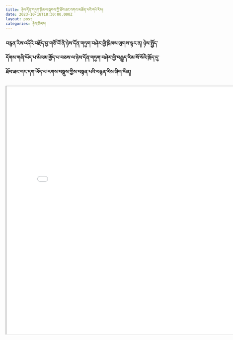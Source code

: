 ```yaml
---
title: ཉེས་དོན་གཏུག་ཁྲིམས་སྐབས་ཀྱི་ཐོབ་ཐང་འགའ་མཚོན་པའི་དཔེ་རིས།
date: 2023-10-18T18:30:00.000Z
layout: post
categories: ཉེས་ཁྲིམས།
---
```


### བརྙན་རིས་འདིའི་བརྗོད་བྱ་གཙོ་བོ་ནི་ཉེས་དོན་གཏུག་བཤེར་གྱི་ཁྲིམས་ལུགས་ལྟར་ན། ཉེས་སྤྱོད་དོགས་གཞི་ཡོད་པ་མིའམ་གྱོད་པ་བཅས་ལ་ཉེས་དོན་གཏུག་བཤེར་གྱི་བརྒྱུད་རིམ་སོ་སོའི་ཁྲོད་དུ་ཐོབ་ཐང་གང་དག་ཡོད་པ་རགས་བསྡུས་ཀྱིས་བསྟན་པའི་བརྙན་རིས་ཞིག་ཡིན།

<iframe src="/assets/img/Tibetan_KYR_No logo.pdf" 
width="800" height="800">  </iframe> 
